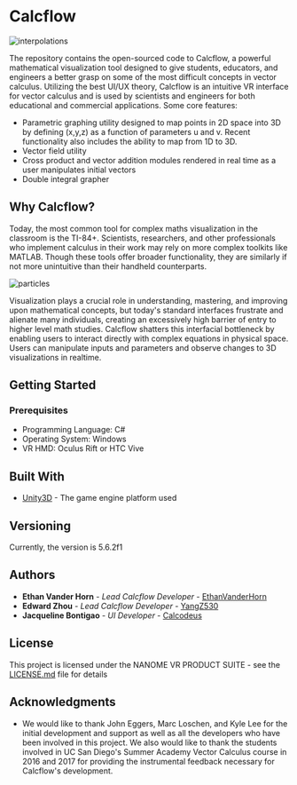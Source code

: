 # Calcflow
![interpolations](https://user-images.githubusercontent.com/27929626/30620444-6667fa74-9d73-11e7-9b2b-342171dc5139.gif)

The repository contains the open-sourced code to Calcflow, a powerful mathematical visualization tool designed to give students, educators, and engineers a better grasp on some of the most difficult concepts in vector calculus. Utilizing the best UI/UX theory, Calcflow is an intuitive VR interface for vector calculus and is used by scientists and engineers for both educational and commercial applications. Some core features:

* Parametric graphing utility designed to map points in 2D space into 3D by defining (x,y,z) as a function of parameters u and v. Recent functionality also includes the ability to map from 1D to 3D.
* Vector field utility
* Cross product and vector addition modules rendered in real time as a user manipulates initial vectors
* Double integral grapher

## Why Calcflow?
Today, the most common tool for complex maths visualization in the classroom is the TI-84+. Scientists, researchers, and other professionals who implement calculus in their work may rely on more complex toolkits like MATLAB. Though these tools offer broader functionality, they are similarly if not more unintuitive than their handheld counterparts. 

![particles](https://user-images.githubusercontent.com/27929626/30620415-2a4d3482-9d73-11e7-98f8-e906e83205e2.gif)

Visualization plays a crucial role in understanding, mastering, and improving upon mathematical concepts, but today's standard interfaces frustrate and alienate many individuals, creating an excessively high barrier of entry to higher level math studies. Calcflow shatters this interfacial bottleneck by enabling users to interact directly with complex equations in physical space. Users can manipulate inputs and parameters and observe changes to 3D visualizations in realtime.

## Getting Started

### Prerequisites

* Programming Language: C#
* Operating System: Windows
* VR HMD: Oculus Rift or HTC Vive


## Built With

* [Unity3D](https://unity3d.com/) - The game engine platform used

## Versioning

Currently, the version is 5.6.2f1

## Authors

* **Ethan Vander Horn** - *Lead Calcflow Developer* - [EthanVanderHorn](https://github.com/EthanVanderHorn)
* **Edward Zhou** - *Lead Calcflow Developer* - [YangZ530](https://github.com/YangZ530)
* **Jacqueline Bontigao** - *UI Developer* - [Calcodeus](https://github.com/calcodeus)

## License

This project is licensed under the NANOME VR PRODUCT SUITE - see the [LICENSE.md](LICENSE.md) file for details

## Acknowledgments

* We would like to thank John Eggers, Marc Loschen, and Kyle Lee for the initial development and support as well as all the developers who have been involved in this project. We also would like to thank the students involved in UC San Diego's Summer Academy Vector Calculus course in 2016 and 2017 for providing the instrumental feedback necessary for Calcflow's development.


